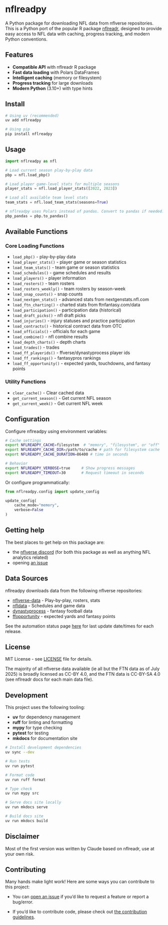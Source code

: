 # nflreadpy

A Python package for downloading NFL data from nflverse repositories. This is a
Python port of the popular R package [nflreadr](https://github.com/nflverse/nflreadr),
designed to provide easy access to NFL data with caching, progress tracking, and
modern Python conventions.

## Features

- **Compatible API** with nflreadr R package
- **Fast data loading** with Polars DataFrames
- **Intelligent caching** (memory or filesystem)
- **Progress tracking** for large downloads
- **Modern Python** (3.10+) with type hints

## Install

```bash
# Using uv (recommended)
uv add nflreadpy

# Using pip
pip install nflreadpy
```

## Usage

```python
import nflreadpy as nfl

# Load current season play-by-play data
pbp = nfl.load_pbp()

# Load player game-level stats for multiple seasons
player_stats = nfl.load_player_stats([2022, 2023])

# Load all available team level stats
team_stats = nfl.load_team_stats(seasons=True)

# nflreadpy uses Polars instead of pandas. Convert to pandas if needed:
pbp_pandas = pbp.to_pandas()
```

## Available Functions

### Core Loading Functions

- `load_pbp()` - play-by-play data
- `load_player_stats()` - player game or season statistics
- `load_team_stats()` - team game or season statistics
- `load_schedules()` - game schedules and results
- `load_players()` - player information
- `load_rosters()` - team rosters
- `load_rosters_weekly()` - team rosters by season-week
- `load_snap_counts()` - snap counts
- `load_nextgen_stats()` - advanced stats from nextgenstats.nfl.com
- `load_ftn_charting()` - charted stats from ftnfantasy.com/data
- `load_participation()` - participation data (historical)
- `load_draft_picks()` - nfl draft picks
- `load_injuries()` - injury statuses and practice participation
- `load_contracts()` - historical contract data from OTC
- `load_officials()` - officials for each game
- `load_combine()` - nfl combine results
- `load_depth_charts()` - depth charts
- `load_trades()` - trades
- `load_ff_playerids()` - ffverse/dynastyprocess player ids
- `load_ff_rankings()` - fantasypros rankings
- `load_ff_opportunity()` - expected yards, touchdowns, and fantasy points

### Utility Functions

- `clear_cache()` - Clear cached data
- `get_current_season()` - Get current NFL season
- `get_current_week()` - Get current NFL week

## Configuration

Configure nflreadpy using environment variables:

```bash
# Cache settings
export NFLREADPY_CACHE=filesystem  # "memory", "filesystem", or "off"
export NFLREADPY_CACHE_DIR=/path/to/cache # path for filesystem cache
export NFLREADPY_CACHE_DURATION=86400 # time in seconds

# Behavior
export NFLREADPY_VERBOSE=true     # Show progress messages
export NFLREADPY_TIMEOUT=30       # Request timeout in seconds
```

Or configure programmatically:

```python
from nflreadpy.config import update_config

update_config(
    cache_mode="memory",
    verbose=False
)
```

## Getting help

The best places to get help on this package are:

- the [nflverse discord](https://discord.com/invite/5Er2FBnnQa) (for
  both this package as well as anything NFL analytics related)
- opening [an issue](https://github.com/nflverse/nflreadpy/issues/new/choose)

## Data Sources

nflreadpy downloads data from the following nflverse repositories:

- [nflverse-data](https://github.com/nflverse/nflverse-data) - Play-by-play, rosters, stats
- [nfldata](https://github.com/nflverse/nfldata) - Schedules and game data
- [dynastyprocess](https://github.com/dynastyprocess/data) - fantasy football data
- [ffopportunity](https://github.com/ffverse/ffopportunity) - expected yards and fantasy points

See the automation status page [here](https://nflreadr.nflverse.com/articles/nflverse_data_schedule.html)
for last update date/times for each release.

## License

MIT License - see [LICENSE](LICENSE) file for details.

The majority of all nflverse data available (ie all but the FTN data as of July 2025)
is broadly licensed as CC-BY 4.0, and the FTN data is CC-BY-SA 4.0 (see nflreadr
docs for each main data file).

## Development

This project uses the following tooling:

- **uv** for dependency management
- **ruff** for linting and formatting
- **mypy** for type checking
- **pytest** for testing
- **mkdocs** for documentation site

```bash
# Install development dependencies
uv sync --dev

# Run tests
uv run pytest

# Format code
uv run ruff format

# Type check
uv run mypy src

# Serve docs site locally
uv run mkdocs serve

# Build docs site
uv run mkdocs build
```

## Disclaimer
Most of the first version was written by Claude based on nflreadr, use at your
own risk.

## Contributing

Many hands make light work! Here are some ways you can contribute to
this project:

- You can [open an issue](https://github.com/nflverse/nflreadpy/issues/new/choose) if
you’d like to request a feature or report a bug/error.

- If you’d like to contribute code, please check out [the contribution guidelines](CONTRIBUTING.md).
